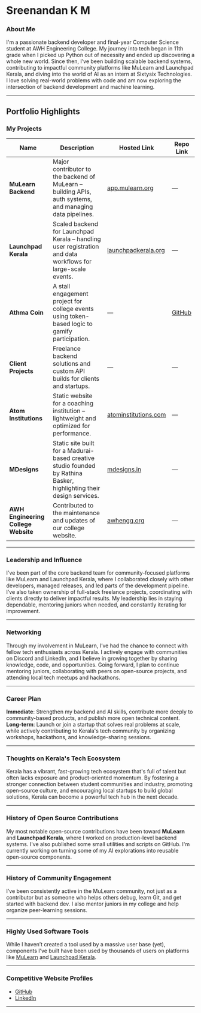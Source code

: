 # Sreenandan K M

### About Me

I'm a passionate backend developer and final-year Computer Science student at AWH Engineering College. My journey into tech began in 11th grade when I picked up Python out of necessity and ended up discovering a whole new world. Since then, I’ve been building scalable backend systems, contributing to impactful community platforms like MuLearn and Launchpad Kerala, and diving into the world of AI as an intern at Sixtysix Technologies. I love solving real-world problems with code and am now exploring the intersection of backend development and machine learning.

---

## Portfolio Highlights

### My Projects

| Name                      | Description                                                                 | Hosted Link                                    | Repo Link                                                        |
|---------------------------|-----------------------------------------------------------------------------|------------------------------------------------|------------------------------------------------------------------|
| **MuLearn Backend**       | Major contributor to the backend of MuLearn – building APIs, auth systems, and managing data pipelines. | [app.mulearn.org](https://app.mulearn.org)    | —                                                              |
| **Launchpad Kerala**      | Scaled backend for Launchpad Kerala – handling user registration and data workflows for large-scale events. | [launchpadkerala.org](https://launchpadkerala.org) | —                                                          |
| **Athma Coin**            | A stall engagement project for college events using token-based logic to gamify participation. | —                                            | [GitHub](https://github.com/Sree077/AthmaCoin)           |
| **Client Projects**       | Freelance backend solutions and custom API builds for clients and startups. | —                                            | —                                                              |
| **Atom Institutions**     | Static website for a coaching institution – lightweight and optimized for performance. | [atominstitutions.com](https://atominstitutions.com) | —                                                        |
| **MDesigns**              | Static site built for a Madurai-based creative studio founded by Rathina Basker, highlighting their design services. | [mdesigns.in](https://mdesigns.in)            | —                                                              |
| **AWH Engineering College Website** | Contributed to the maintenance and updates of our college website. | [awhengg.org](https://awhengg.org)            | —                                                              |


---

### Leadership and Influence

I've been part of the core backend team for community-focused platforms like MuLearn and Launchpad Kerala, where I collaborated closely with other developers, managed releases, and led parts of the development pipeline. I’ve also taken ownership of full-stack freelance projects, coordinating with clients directly to deliver impactful results. My leadership lies in staying dependable, mentoring juniors when needed, and constantly iterating for improvement.

---

### Networking

Through my involvement in MuLearn, I’ve had the chance to connect with fellow tech enthusiasts across Kerala. I actively engage with communities on Discord and LinkedIn, and I believe in growing together by sharing knowledge, code, and opportunities. Going forward, I plan to continue mentoring juniors, collaborating with peers on open-source projects, and attending local tech meetups and hackathons.

---

### Career Plan

**Immediate**: Strengthen my backend and AI skills, contribute more deeply to community-based products, and publish more open technical content.  
**Long-term**: Launch or join a startup that solves real problems at scale, while actively contributing to Kerala's tech community by organizing workshops, hackathons, and knowledge-sharing sessions.

---

### Thoughts on Kerala's Tech Ecosystem

Kerala has a vibrant, fast-growing tech ecosystem that's full of talent but often lacks exposure and product-oriented momentum. By fostering a stronger connection between student communities and industry, promoting open-source culture, and encouraging local startups to build global solutions, Kerala can become a powerful tech hub in the next decade.

---

### History of Open Source Contributions

My most notable open-source contributions have been toward **MuLearn** and **Launchpad Kerala**, where I worked on production-level backend systems. I've also published some small utilities and scripts on GitHub. I'm currently working on turning some of my AI explorations into reusable open-source components.

---

### History of Community Engagement

I’ve been consistently active in the MuLearn community, not just as a contributor but as someone who helps others debug, learn Git, and get started with backend dev. I also mentor juniors in my college and help organize peer-learning sessions.

---


### Highly Used Software Tools

While I haven’t created a tool used by a massive user base (yet), components I’ve built have been used by thousands of users on platforms like [MuLearn](https://app.mulearn.org) and [Launchpad Kerala](https://launchpadkerala.org).

---

### Competitive Website Profiles

- [GitHub](https://github.com/Sree077)  
- [LinkedIn](https://linkedin.com/in/sreenandankm)  

---
